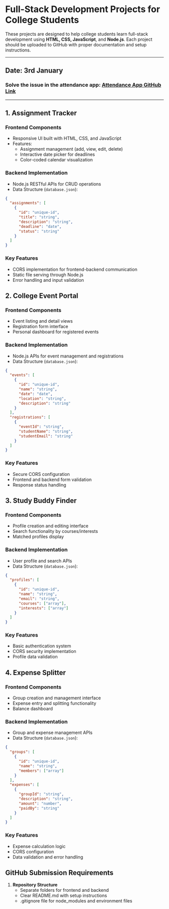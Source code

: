 # Full-Stack Development Projects for College Students

These projects are designed to help college students learn full-stack development using **HTML, CSS, JavaScript**, and **Node.js**. Each project should be uploaded to GitHub with proper documentation and setup instructions.

---

## Date: 3rd January

### Solve the issue in the attendance app: [Attendance App GitHub Link](https://github.com/elevatebox/opensource/tree/main/attendance_app)

---

## 1. Assignment Tracker

### Frontend Components
- Responsive UI built with HTML, CSS, and JavaScript
- Features:
  - Assignment management (add, view, edit, delete)
  - Interactive date picker for deadlines
  - Color-coded calendar visualization

### Backend Implementation
- Node.js RESTful APIs for CRUD operations
- Data Structure (`database.json`):
```json
{
  "assignments": [
    {
      "id": "unique-id",
      "title": "string",
      "description": "string",
      "deadline": "date",
      "status": "string"
    }
  ]
}
```

### Key Features
- CORS implementation for frontend-backend communication
- Static file serving through Node.js
- Error handling and input validation

## 2. College Event Portal

### Frontend Components
- Event listing and detail views
- Registration form interface
- Personal dashboard for registered events

### Backend Implementation
- Node.js APIs for event management and registrations
- Data Structure (`database.json`):
```json
{
  "events": [
    {
      "id": "unique-id",
      "name": "string",
      "date": "date",
      "location": "string",
      "description": "string"
    }
  ],
  "registrations": [
    {
      "eventId": "string",
      "studentName": "string",
      "studentEmail": "string"
    }
  ]
}
```

### Key Features
- Secure CORS configuration
- Frontend and backend form validation
- Response status handling

## 3. Study Buddy Finder

### Frontend Components
- Profile creation and editing interface
- Search functionality by courses/interests
- Matched profiles display

### Backend Implementation
- User profile and search APIs
- Data Structure (`database.json`):
```json
{
  "profiles": [
    {
      "id": "unique-id",
      "name": "string",
      "email": "string",
      "courses": ["array"],
      "interests": ["array"]
    }
  ]
}
```

### Key Features
- Basic authentication system
- CORS security implementation
- Profile data validation

## 4. Expense Splitter

### Frontend Components
- Group creation and management interface
- Expense entry and splitting functionality
- Balance dashboard

### Backend Implementation
- Group and expense management APIs
- Data Structure (`database.json`):
```json
{
  "groups": [
    {
      "id": "unique-id",
      "name": "string",
      "members": ["array"]
    }
  ],
  "expenses": [
    {
      "groupId": "string",
      "description": "string",
      "amount": "number",
      "paidBy": "string"
    }
  ]
}
```

### Key Features
- Expense calculation logic
- CORS configuration
- Data validation and error handling

## GitHub Submission Requirements

1. **Repository Structure**
   - Separate folders for frontend and backend
   - Clear README.md with setup instructions
   - .gitignore file for node_modules and environment files

